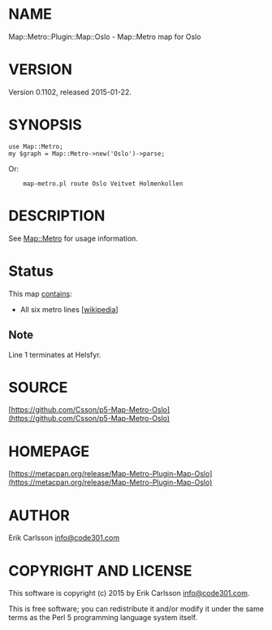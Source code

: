 # NAME

Map::Metro::Plugin::Map::Oslo - Map::Metro map for Oslo

# VERSION

Version 0.1102, released 2015-01-22.

# SYNOPSIS

    use Map::Metro;
    my $graph = Map::Metro->new('Oslo')->parse;

Or:

        map-metro.pl route Oslo Veitvet Holmenkollen

# DESCRIPTION

See [Map::Metro](https://metacpan.org/pod/Map::Metro) for usage information.

# Status

This map [contains](https://metacpan.org/pod/Map::Metro::Plugin::Map::Oslo::Lines):

- All six metro lines \[[wikipedia](https://en.wikipedia.org/wiki/Oslo_metro)\]

## Note

Line 1 terminates at Helsfyr.

# SOURCE

[https://github.com/Csson/p5-Map-Metro-Oslo](https://github.com/Csson/p5-Map-Metro-Oslo)

# HOMEPAGE

[https://metacpan.org/release/Map-Metro-Plugin-Map-Oslo](https://metacpan.org/release/Map-Metro-Plugin-Map-Oslo)

# AUTHOR

Erik Carlsson <info@code301.com>

# COPYRIGHT AND LICENSE

This software is copyright (c) 2015 by Erik Carlsson <info@code301.com>.

This is free software; you can redistribute it and/or modify it under
the same terms as the Perl 5 programming language system itself.

